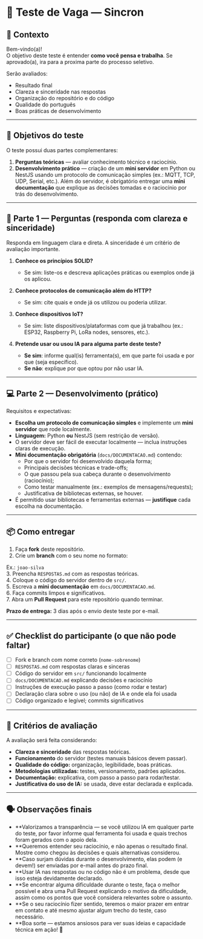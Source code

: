 # 📝 Teste de Vaga — Sincron

## 📌 Contexto
Bem-vindo(a)!  
O objetivo deste teste é entender **como você pensa e trabalha**. Se aprovado(a), ira para a proxima parte do processo seletivo.

Serão avaliados:  
- Resultado final  
- Clareza e sinceridade nas respostas  
- Organização do repositório e do código  
- Qualidade do português  
- Boas práticas de desenvolvimento

---

## 🎯 Objetivos do teste
O teste possui duas partes complementares:

1. **Perguntas teóricas** — avaliar conhecimento técnico e raciocínio.  
2. **Desenvolvimento prático** — criação de um **mini servidor** em Python ou NestJS usando um protocolo de comunicação simples (ex.: MQTT, TCP, UDP, Serial, etc.). Além do servidor, é obrigatório entregar uma **mini documentação** que explique as decisões tomadas e o raciocínio por trás do desenvolvimento.

---

## 📝 Parte 1 — Perguntas (responda com clareza e sinceridade)
Responda em linguagem clara e direta. A sinceridade é um critério de avaliação importante.

1. **Conhece os princípios SOLID?**  
   - Se sim: liste-os e descreva aplicações práticas ou exemplos onde já os aplicou.

2. **Conhece protocolos de comunicação além do HTTP?**  
   - Se sim: cite quais e onde já os utilizou ou poderia utilizar.

3. **Conhece dispositivos IoT?**  
   - Se sim: liste dispositivos/plataformas com que já trabalhou (ex.: ESP32, Raspberry Pi, LoRa nodes, sensores, etc.).

4. **Pretende usar ou usou IA para alguma parte deste teste?**  
   - **Se sim**: informe qual(is) ferramenta(s), em que parte foi usada e por que (seja específico).  
   - **Se não**: explique por que optou por não usar IA.

---

## 💻 Parte 2 — Desenvolvimento (prático)
Requisitos e expectativas:

- **Escolha um protocolo de comunicação simples** e implemente um **mini servidor** que rode localmente.  
- **Linguagem:** Python **ou** NestJS (sem restrição de versão).  
- O servidor deve ser fácil de executar localmente — inclua instruções claras de execução.  
- **Mini documentação obrigatória** (`docs/DOCUMENTACAO.md`) contendo:
  - Por que o servidor foi desenvolvido daquela forma;
  - Principais decisões técnicas e trade-offs;
  - O que passou pela sua cabeça durante o desenvolvimento (raciocínio);
  - Como testar manualmente (ex.: exemplos de mensagens/requests);
  - Justificativa de bibliotecas externas, se houver.  
- É permitido usar bibliotecas e ferramentas externas — **justifique** cada escolha na documentação.

---

## 📦 Como entregar
1. Faça **fork** deste repositório.  
2. Crie um **branch** com o seu nome no formato:

Ex.: `joao-silva`  
3. Preencha `RESPOSTAS.md` com as respostas teóricas.  
4. Coloque o código do servidor dentro de `src/`.  
5. Escreva a **mini documentação** em `docs/DOCUMENTACAO.md`.  
6. Faça commits limpos e significativos.  
7. Abra um **Pull Request** para este repositório quando terminar.

**Prazo de entrega:** 3 dias após o envio deste teste por e-mail.

---

## ✅ Checklist do participante (o que não pode faltar)
- [ ] Fork e branch com nome correto (`nome-sobrenome`)  
- [ ] `RESPOSTAS.md` com respostas claras e sinceras  
- [ ] Código do servidor em `src/` funcionando localmente  
- [ ] `docs/DOCUMENTACAO.md` explicando decisões e raciocínio  
- [ ] Instruções de execução passo a passo (como rodar e testar)  
- [ ] Declaração clara sobre o uso (ou não) de IA e onde ela foi usada  
- [ ] Código organizado e legível; commits significativos

---

## 🧾 Critérios de avaliação
A avaliação será feita considerando:

- **Clareza e sinceridade** das respostas teóricas.  
- **Funcionamento** do servidor (testes manuais básicos devem passar).  
- **Qualidade do código:** organização, legibilidade, boas práticas.  
- **Metodologias utilizadas:** testes, versionamento, padrões aplicados.  
- **Documentação:** explicativa, com passo a passo para rodar/testar.  
- **Justificativa do uso de IA:** se usada, deve estar declarada e explicada.

---

## 🗣 Observações finais

- **Valorizamos a transparência — se você utilizou IA em qualquer parte do teste, por favor informe qual ferramenta foi usada e quais trechos foram gerados com o apoio dela.
- **Queremos entender seu raciocínio, e não apenas o resultado final. Mostre como chegou às decisões e quais alternativas considerou.
- **Caso surjam dúvidas durante o desenvolvimento, elas podem (e devem!) ser enviadas por e-mail antes do prazo final.
- **Usar IA nas respostas ou no código não é um problema, desde que isso esteja devidamente declarado.
- **Se encontrar alguma dificuldade durante o teste, faça o melhor possível e abra uma Pull Request explicando o motivo da dificuldade, assim como os pontos que você considera relevantes sobre o assunto.
- **Se o seu raciocínio fizer sentido, teremos o maior prazer em entrar em contato e até mesmo ajustar algum trecho do teste, caso necessário.
- **Boa sorte — estamos ansiosos para ver suas ideias e capacidade técnica em ação! 🚀
